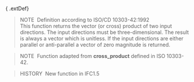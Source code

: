 { .extDef}
> NOTE&nbsp; Definition according to ISO/CD 10303-42:1992  
> This function returns the vector (or cross) product of two input directions. The input directions must be three-dimensional. The result is always a vector which is unitless. If the input directions are either parallel or anti-parallel a vector of zero magnitude is returned.

> NOTE&nbsp; Function adapted from **cross_product** defined in ISO 10303-42.

> HISTORY&nbsp; New function in IFC1.5
